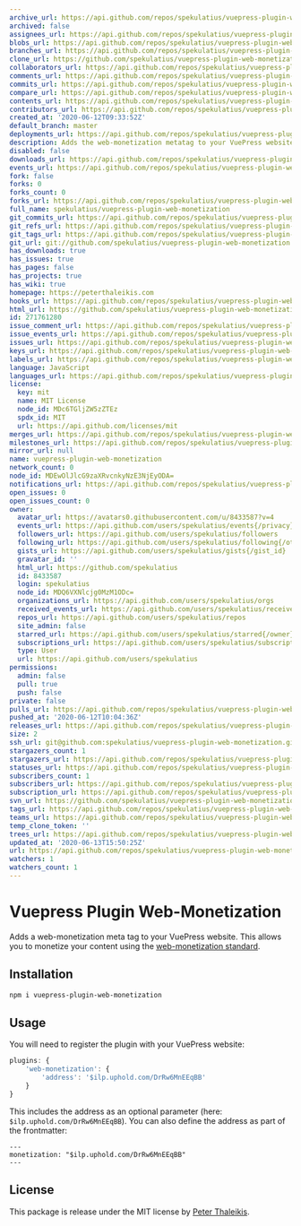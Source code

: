 ```yaml
---
archive_url: https://api.github.com/repos/spekulatius/vuepress-plugin-web-monetization/{archive_format}{/ref}
archived: false
assignees_url: https://api.github.com/repos/spekulatius/vuepress-plugin-web-monetization/assignees{/user}
blobs_url: https://api.github.com/repos/spekulatius/vuepress-plugin-web-monetization/git/blobs{/sha}
branches_url: https://api.github.com/repos/spekulatius/vuepress-plugin-web-monetization/branches{/branch}
clone_url: https://github.com/spekulatius/vuepress-plugin-web-monetization.git
collaborators_url: https://api.github.com/repos/spekulatius/vuepress-plugin-web-monetization/collaborators{/collaborator}
comments_url: https://api.github.com/repos/spekulatius/vuepress-plugin-web-monetization/comments{/number}
commits_url: https://api.github.com/repos/spekulatius/vuepress-plugin-web-monetization/commits{/sha}
compare_url: https://api.github.com/repos/spekulatius/vuepress-plugin-web-monetization/compare/{base}...{head}
contents_url: https://api.github.com/repos/spekulatius/vuepress-plugin-web-monetization/contents/{+path}
contributors_url: https://api.github.com/repos/spekulatius/vuepress-plugin-web-monetization/contributors
created_at: '2020-06-12T09:33:52Z'
default_branch: master
deployments_url: https://api.github.com/repos/spekulatius/vuepress-plugin-web-monetization/deployments
description: Adds the web-monetization metatag to your VuePress website
disabled: false
downloads_url: https://api.github.com/repos/spekulatius/vuepress-plugin-web-monetization/downloads
events_url: https://api.github.com/repos/spekulatius/vuepress-plugin-web-monetization/events
fork: false
forks: 0
forks_count: 0
forks_url: https://api.github.com/repos/spekulatius/vuepress-plugin-web-monetization/forks
full_name: spekulatius/vuepress-plugin-web-monetization
git_commits_url: https://api.github.com/repos/spekulatius/vuepress-plugin-web-monetization/git/commits{/sha}
git_refs_url: https://api.github.com/repos/spekulatius/vuepress-plugin-web-monetization/git/refs{/sha}
git_tags_url: https://api.github.com/repos/spekulatius/vuepress-plugin-web-monetization/git/tags{/sha}
git_url: git://github.com/spekulatius/vuepress-plugin-web-monetization.git
has_downloads: true
has_issues: true
has_pages: false
has_projects: true
has_wiki: true
homepage: https://peterthaleikis.com
hooks_url: https://api.github.com/repos/spekulatius/vuepress-plugin-web-monetization/hooks
html_url: https://github.com/spekulatius/vuepress-plugin-web-monetization
id: 271761280
issue_comment_url: https://api.github.com/repos/spekulatius/vuepress-plugin-web-monetization/issues/comments{/number}
issue_events_url: https://api.github.com/repos/spekulatius/vuepress-plugin-web-monetization/issues/events{/number}
issues_url: https://api.github.com/repos/spekulatius/vuepress-plugin-web-monetization/issues{/number}
keys_url: https://api.github.com/repos/spekulatius/vuepress-plugin-web-monetization/keys{/key_id}
labels_url: https://api.github.com/repos/spekulatius/vuepress-plugin-web-monetization/labels{/name}
language: JavaScript
languages_url: https://api.github.com/repos/spekulatius/vuepress-plugin-web-monetization/languages
license:
  key: mit
  name: MIT License
  node_id: MDc6TGljZW5zZTEz
  spdx_id: MIT
  url: https://api.github.com/licenses/mit
merges_url: https://api.github.com/repos/spekulatius/vuepress-plugin-web-monetization/merges
milestones_url: https://api.github.com/repos/spekulatius/vuepress-plugin-web-monetization/milestones{/number}
mirror_url: null
name: vuepress-plugin-web-monetization
network_count: 0
node_id: MDEwOlJlcG9zaXRvcnkyNzE3NjEyODA=
notifications_url: https://api.github.com/repos/spekulatius/vuepress-plugin-web-monetization/notifications{?since,all,participating}
open_issues: 0
open_issues_count: 0
owner:
  avatar_url: https://avatars0.githubusercontent.com/u/8433587?v=4
  events_url: https://api.github.com/users/spekulatius/events{/privacy}
  followers_url: https://api.github.com/users/spekulatius/followers
  following_url: https://api.github.com/users/spekulatius/following{/other_user}
  gists_url: https://api.github.com/users/spekulatius/gists{/gist_id}
  gravatar_id: ''
  html_url: https://github.com/spekulatius
  id: 8433587
  login: spekulatius
  node_id: MDQ6VXNlcjg0MzM1ODc=
  organizations_url: https://api.github.com/users/spekulatius/orgs
  received_events_url: https://api.github.com/users/spekulatius/received_events
  repos_url: https://api.github.com/users/spekulatius/repos
  site_admin: false
  starred_url: https://api.github.com/users/spekulatius/starred{/owner}{/repo}
  subscriptions_url: https://api.github.com/users/spekulatius/subscriptions
  type: User
  url: https://api.github.com/users/spekulatius
permissions:
  admin: false
  pull: true
  push: false
private: false
pulls_url: https://api.github.com/repos/spekulatius/vuepress-plugin-web-monetization/pulls{/number}
pushed_at: '2020-06-12T10:04:36Z'
releases_url: https://api.github.com/repos/spekulatius/vuepress-plugin-web-monetization/releases{/id}
size: 2
ssh_url: git@github.com:spekulatius/vuepress-plugin-web-monetization.git
stargazers_count: 1
stargazers_url: https://api.github.com/repos/spekulatius/vuepress-plugin-web-monetization/stargazers
statuses_url: https://api.github.com/repos/spekulatius/vuepress-plugin-web-monetization/statuses/{sha}
subscribers_count: 1
subscribers_url: https://api.github.com/repos/spekulatius/vuepress-plugin-web-monetization/subscribers
subscription_url: https://api.github.com/repos/spekulatius/vuepress-plugin-web-monetization/subscription
svn_url: https://github.com/spekulatius/vuepress-plugin-web-monetization
tags_url: https://api.github.com/repos/spekulatius/vuepress-plugin-web-monetization/tags
teams_url: https://api.github.com/repos/spekulatius/vuepress-plugin-web-monetization/teams
temp_clone_token: ''
trees_url: https://api.github.com/repos/spekulatius/vuepress-plugin-web-monetization/git/trees{/sha}
updated_at: '2020-06-13T15:50:25Z'
url: https://api.github.com/repos/spekulatius/vuepress-plugin-web-monetization
watchers: 1
watchers_count: 1
---
```


# Vuepress Plugin Web-Monetization

Adds a web-monetization meta tag to your VuePress website. This allows you to monetize your content using the [web-monetization standard](https://webmonetization.org/).

## Installation

```bash
npm i vuepress-plugin-web-monetization
```

## Usage

You will need to register the plugin with your VuePress website:

```js
plugins: {
    'web-monetization': {
        'address': '$ilp.uphold.com/DrRw6MnEEqBB'
    }
}
```

This includes the address as an optional parameter (here: `$ilp.uphold.com/DrRw6MnEEqBB`). You can also define the address as part of the frontmatter:

```
---
monetization: "$ilp.uphold.com/DrRw6MnEEqBB"
---
```

## License

This package is release under the MIT license by [Peter Thaleikis](https://peterthaleikis.com).